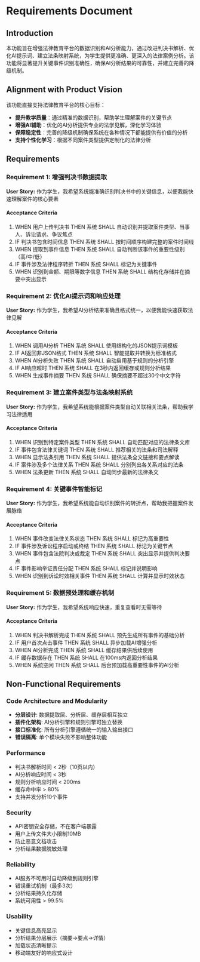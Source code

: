 # Requirements Document

## Introduction

本功能旨在增强法律教育平台的数据识别和AI分析能力，通过改进判决书解析、优化AI提示词、建立法条映射系统，为学生提供更准确、更深入的法律案例分析。该功能将显著提升关键事件识别准确性，确保AI分析结果的可靠性，并建立完善的降级机制。

## Alignment with Product Vision

该功能直接支持法律教育平台的核心目标：
- **提升教学质量**：通过精准的数据识别，帮助学生理解案件的关键节点
- **增强AI辅助**：优化的AI分析提供专业的法学见解，深化学习体验
- **保障稳定性**：完善的降级机制确保系统在各种情况下都能提供有价值的分析
- **支持个性化学习**：根据不同案件类型提供定制化的法律分析

## Requirements

### Requirement 1: 增强判决书数据提取

**User Story:** 作为学生，我希望系统能准确识别判决书中的关键信息，以便我能快速理解案件的核心要素

#### Acceptance Criteria

1. WHEN 用户上传判决书 THEN 系统 SHALL 自动识别并提取案件类型、当事人、诉讼请求、争议焦点
2. IF 判决书包含时间信息 THEN 系统 SHALL 按时间顺序构建完整的案件时间线
3. WHEN 提取到事件信息 THEN 系统 SHALL 自动判断该事件的重要性级别（高/中/低）
4. IF 事件涉及法律程序转折 THEN 系统 SHALL 标记为关键事件
5. WHEN 识别到金额、期限等数字信息 THEN 系统 SHALL 结构化存储并在摘要中突出显示

### Requirement 2: 优化AI提示词和响应处理

**User Story:** 作为学生，我希望AI分析结果准确且格式统一，以便我能快速获取法律见解

#### Acceptance Criteria

1. WHEN 调用AI分析 THEN 系统 SHALL 使用结构化的JSON提示词模板
2. IF AI返回非JSON格式 THEN 系统 SHALL 智能提取并转换为标准格式
3. WHEN AI分析失败 THEN 系统 SHALL 自动启用基于规则的分析引擎
4. IF AI响应超时 THEN 系统 SHALL 在3秒内返回缓存或规则分析结果
5. WHEN 生成事件摘要 THEN 系统 SHALL 确保摘要不超过30个中文字符

### Requirement 3: 建立案件类型与法条映射系统

**User Story:** 作为学生，我希望系统能根据案件类型自动关联相关法条，帮助我学习法律适用

#### Acceptance Criteria

1. WHEN 识别到特定案件类型 THEN 系统 SHALL 自动匹配对应的法律条文库
2. IF 事件包含法律关键词 THEN 系统 SHALL 推荐相关的法条和司法解释
3. WHEN 显示法条引用 THEN 系统 SHALL 提供法条全文链接和要点解读
4. IF 案件涉及多个法律关系 THEN 系统 SHALL 分别列出各关系对应的法条
5. WHEN 法条更新 THEN 系统 SHALL 自动同步最新的法律条文

### Requirement 4: 关键事件智能标记

**User Story:** 作为学生，我希望系统能自动识别案件的转折点，帮助我把握案件发展脉络

#### Acceptance Criteria

1. WHEN 事件改变法律关系状态 THEN 系统 SHALL 标记为高重要性
2. IF 事件涉及诉讼程序启动或终结 THEN 系统 SHALL 标记为关键节点
3. WHEN 事件包含法院判决或裁定 THEN 系统 SHALL 突出显示并提供判决要点
4. IF 事件影响举证责任分配 THEN 系统 SHALL 标记并说明影响
5. WHEN 识别到诉讼时效相关事件 THEN 系统 SHALL 计算并显示时效状态

### Requirement 5: 数据预处理和缓存机制

**User Story:** 作为学生，我希望系统响应快速，重复查看时无需等待

#### Acceptance Criteria

1. WHEN 判决书解析完成 THEN 系统 SHALL 预先生成所有事件的基础分析
2. IF 用户首次点击事件 THEN 系统 SHALL 异步加载AI增强分析
3. WHEN AI分析完成 THEN 系统 SHALL 缓存结果供后续使用
4. IF 缓存数据存在 THEN 系统 SHALL 在100ms内返回分析结果
5. WHEN 系统空闲 THEN 系统 SHALL 后台预加载高重要性事件的AI分析

## Non-Functional Requirements

### Code Architecture and Modularity
- **分层设计**: 数据提取层、分析层、缓存层相互独立
- **插件化架构**: AI分析引擎和规则引擎可独立替换
- **接口标准化**: 所有分析引擎遵循统一的输入输出接口
- **错误隔离**: 单个模块失败不影响整体功能

### Performance
- 判决书解析时间 < 2秒（10页以内）
- AI分析响应时间 < 3秒
- 规则分析响应时间 < 200ms
- 缓存命中率 > 80%
- 支持并发分析10个事件

### Security
- API密钥安全存储，不在客户端暴露
- 用户上传文件大小限制10MB
- 防止恶意文档攻击
- 分析结果数据脱敏处理

### Reliability
- AI服务不可用时自动降级到规则引擎
- 错误重试机制（最多3次）
- 分析结果持久化存储
- 系统可用性 > 99.5%

### Usability
- 关键信息高亮显示
- 分析结果分层展示（摘要→要点→详情）
- 加载状态清晰提示
- 移动端友好的响应式设计